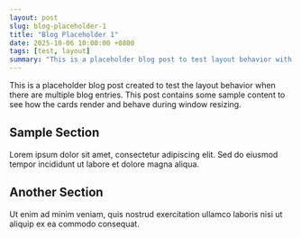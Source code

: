 ```yaml
---
layout: post
slug: blog-placeholder-1
title: "Blog Placeholder 1"
date: 2025-10-06 10:00:00 +0800
tags: [test, layout]
summary: "This is a placeholder blog post to test layout behavior with multiple blog entries."
---
```


This is a placeholder blog post created to test the layout behavior when there are multiple blog entries. This post contains some sample content to see how the cards render and behave during window resizing.

## Sample Section

Lorem ipsum dolor sit amet, consectetur adipiscing elit. Sed do eiusmod tempor incididunt ut labore et dolore magna aliqua.

## Another Section

Ut enim ad minim veniam, quis nostrud exercitation ullamco laboris nisi ut aliquip ex ea commodo consequat.